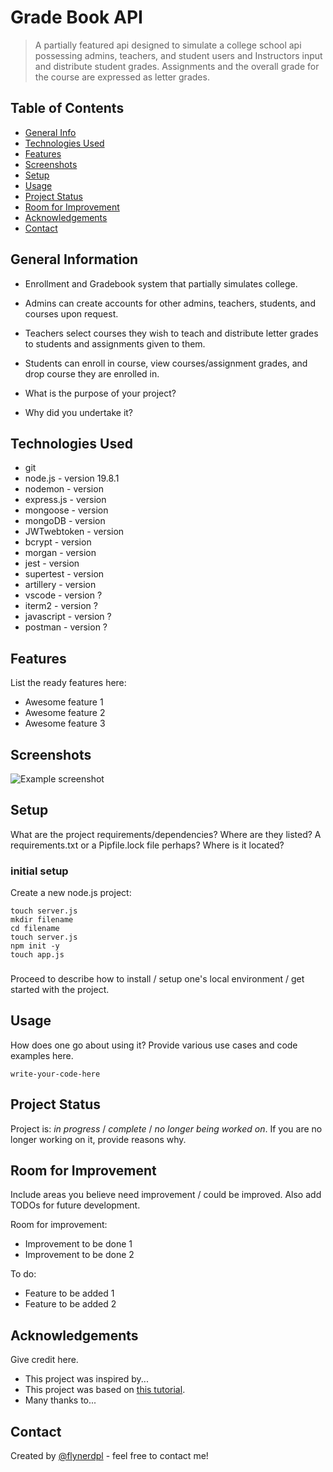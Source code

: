 # Grade Book API
> A partially featured api designed to simulate a college school api possessing admins, teachers, and student users and  Instructors input and distribute student grades. Assignments and the overall grade for the course are expressed as letter grades.

## Table of Contents
* [General Info](#general-information)
* [Technologies Used](#technologies-used)
* [Features](#features)
* [Screenshots](#screenshots)
* [Setup](#setup)
* [Usage](#usage)
* [Project Status](#project-status)
* [Room for Improvement](#room-for-improvement)
* [Acknowledgements](#acknowledgements)
* [Contact](#contact)


## General Information
- Enrollment and Gradebook system that partially simulates college.
- Admins can create accounts for other admins, teachers, students, and courses upon request.
- Teachers select courses they wish to teach and distribute letter grades to students and assignments given to them.
- Students can enroll in course, view courses/assignment grades, and drop course they are enrolled in.

- What is the purpose of your project?
- Why did you undertake it?
<!-- You don't have to answer all the questions - just the ones relevant to your project. -->


## Technologies Used
- git
- node.js - version 19.8.1 
- nodemon - version 
- express.js - version
- mongoose - version
- mongoDB - version
- JWTwebtoken - version
- bcrypt - version
- morgan - version
- jest - version
- supertest - version
- artillery - version
- vscode - version ?
- iterm2 - version ?
- javascript - version ?
- postman - version ?


## Features
List the ready features here:
- Awesome feature 1
- Awesome feature 2
- Awesome feature 3


## Screenshots
![Example screenshot](./img/screenshot.png)
<!-- If you have screenshots you'd like to share, include them here. -->


## Setup
What are the project requirements/dependencies? Where are they listed? A requirements.txt or a Pipfile.lock file perhaps? Where is it located?
### initial setup
Create a new node.js project:
```
touch server.js
mkdir filename
cd filename
touch server.js
npm init -y
touch app.js
```
### 

Proceed to describe how to install / setup one's local environment / get started with the project.


## Usage
How does one go about using it?
Provide various use cases and code examples here.

`write-your-code-here`


## Project Status
Project is: _in progress_ / _complete_ / _no longer being worked on_. If you are no longer working on it, provide reasons why.


## Room for Improvement
Include areas you believe need improvement / could be improved. Also add TODOs for future development.

Room for improvement:
- Improvement to be done 1
- Improvement to be done 2

To do:
- Feature to be added 1
- Feature to be added 2


## Acknowledgements
Give credit here.
- This project was inspired by...
- This project was based on [this tutorial](https://www.example.com).
- Many thanks to...


## Contact
Created by [@flynerdpl](https://www.flynerd.pl/) - feel free to contact me!


<!-- Optional -->
<!-- ## License -->
<!-- This project is open source and available under the [... License](). -->

<!-- You don't have to include all sections - just the one's relevant to your project -->